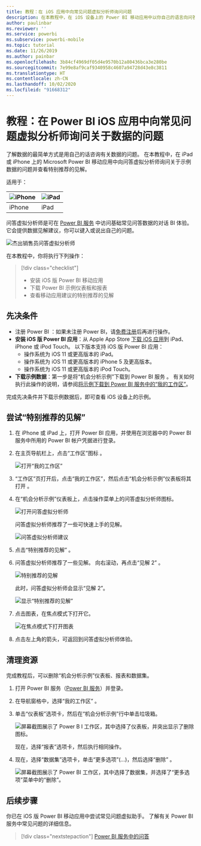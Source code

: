 ```yaml
---
title: 教程：在 iOS 应用中向常见问题虚拟分析师询问问题
description: 在本教程中，在 iOS 设备上的 Power BI 移动应用中以你自己的语言向问答虚拟分析师询问关于示例数据的问题。
author: paulinbar
ms.reviewer: ''
ms.service: powerbi
ms.subservice: powerbi-mobile
ms.topic: tutorial
ms.date: 11/26/2019
ms.author: painbar
ms.openlocfilehash: 3b84cf4969df05d4e9570b12a80436bca3e280be
ms.sourcegitcommit: 7e99e8af9caf9340958c4607a94728d43e8c3811
ms.translationtype: HT
ms.contentlocale: zh-CN
ms.lasthandoff: 10/02/2020
ms.locfileid: "91668312"
---
```

# <a name="tutorial-ask-questions-about-your-data-with-the-qa-virtual-analyst-in-the-power-bi-ios-apps"></a>教程：在 Power BI iOS 应用中向常见问题虚拟分析师询问关于数据的问题

了解数据的最简单方式是用自己的话咨询有关数据的问题。 在本教程中，在 iPad 或 iPhone 上的 Microsoft Power BI 移动应用中向问答虚拟分析师询问关于示例数据的问题并查看特别推荐的见解。 

适用于：

| ![iPhone](./media/tutorial-mobile-apps-ios-qna/iphone-logo-50-px.png) | ![iPad](./media/tutorial-mobile-apps-ios-qna/ipad-logo-50-px.png) |
|:--- |:--- |
| iPhone |iPad |

问答虚拟分析师是可在 [Power BI 服务](https://powerbi.com) 中访问基础常见问答数据的对话 BI 体验。 它会提供数据见解建议，你可以键入或说出自己的问题。

![杰出销售员问答虚拟分析师](./media/tutorial-mobile-apps-ios-qna/power-bi-ios-q-n-a-top-sale-intro.png)

在本教程中，你将执行下列操作：

> [!div class="checklist"]
> * 安装 iOS 版 Power BI 移动应用
> * 下载 Power BI 示例仪表板和报表
> * 查看移动应用建议的特别推荐的见解

## <a name="prerequisites"></a>先决条件

* 注册 Power BI  ：如果未注册 Power BI，请[免费注册](https://app.powerbi.com/signupredirect?pbi_source=web)后再进行操作。
* **安装 iOS 版 Power BI 应用**：从 Apple App Store [下载 iOS 应用](https://apps.apple.com/app/microsoft-power-bi/id929738808)到 iPad、iPhone 或 iPod Touch。 以下版本支持 iOS 版 Power BI 应用：
  * 操作系统为 iOS 11 或更高版本的 iPad。
  * 操作系统为 iOS 11 或更高版本的 iPhone 5 及更高版本。 
  * 操作系统为 iOS 11 或更高版本的 iPod Touch。
* **下载示例数据**：第一步是将“机会分析示例”下载到 Power BI 服务  。 有关如何执行此操作的说明，请参阅[将示例下载到 Power BI 服务中的“我的工作区”](./mobile-apps-download-samples.md)。


完成先决条件并下载示例数据后，即可查看 iOS 设备上的示例。

## <a name="try-featured-insights"></a>尝试“特别推荐的见解”
1. 在 iPhone 或 iPad 上，打开 Power BI 应用，并使用在浏览器中的 Power BI 服务中所用的 Power BI 帐户凭据进行登录。

2. 在主页导航栏上，点击“工作区”图标  。

    ![打开“我的工作区”](./media/tutorial-mobile-apps-ios-qna/power-bi-qna-open-myworkspace.png)

3. “工作区”页打开后，点击“我的工作区”，然后点击“机会分析示例”仪表板将其打开   。


3. 在“机会分析示例”仪表板上，点击操作菜单上的问答虚拟分析师图标。

    ![打开问答虚拟分析师](./media/tutorial-mobile-apps-ios-qna/power-bi-qna-open-qna.png)

    问答虚拟分析师推荐了一些可快速上手的见解。

    ![问答虚拟分析师建议](./media/tutorial-mobile-apps-ios-qna/power-bi-qna-suggestions.png)

3. 点击“特别推荐的见解”  。

4. 问答虚拟分析师推荐了一些见解。 向右滚动，再点击“见解 2”  。

    ![特别推荐的见解](./media/tutorial-mobile-apps-ios-qna/power-bi-ios-qna-suggest-insight-2.png)

   此时，问答虚拟分析师会显示“见解 2”。

    ![显示“特别推荐的见解”](./media/tutorial-mobile-apps-ios-qna/power-bi-ios-qna-show-insight-2.png)

5. 点击图表，在焦点模式下打开它。

    ![在焦点模式下打开图表](./media/tutorial-mobile-apps-ios-qna/power-bi-ios-qna-open-insight-2.png)

6. 点击左上角的箭头，可返回到问答虚拟分析师体验。

## <a name="clean-up-resources"></a>清理资源

完成教程后，可以删除“机会分析示例”仪表板、报表和数据集。

1. 打开 Power BI 服务（[Power BI 服务](https://app.powerbi.com)）并登录。

2. 在导航窗格中，选择“我的工作区”  。

3. 单击“仪表板”选项卡，然后在“机会分析示例”行中单击垃圾箱。

    ![屏幕截图展示了 Power B I 工作区，其中选择了仪表板，并突出显示了删除图标。](./media/tutorial-mobile-apps-ios-qna/power-bi-tutorial-mobile-apps-ios-qna-delete-opportunity-analysis-sample.png)

    现在，选择“报表”选项卡，然后执行相同操作。

4. 现在，选择“数据集”选项卡，单击“更多选项”(...)，然后选择“删除”   。

    ![屏幕截图展示了 Power BI 工作区，其中选择了数据集，并选择了“更多选项”菜单中的“删除”。](./media/tutorial-mobile-apps-ios-qna/power-bi-tutorial-mobile-apps-ios-qna-delete-opportunity-analysis-sample-datasets.png)

## <a name="next-steps"></a>后续步骤

你已在 iOS 版 Power BI 移动应用中尝试常见问题虚拟助手。 了解有关 Power BI 服务中常见问题的详细信息。
> [!div class="nextstepaction"]
> [Power BI 服务中的问答](../end-user-q-and-a.md)